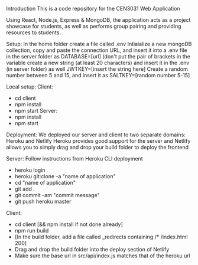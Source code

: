 


Introduction
This is a code repository for the CEN3031 Web Application

Using React, Node.js, Express & MongoDB, the application acts as a project showcase for students, as well as performs group pairing and providing resources to students.

Setup:
  In the home folder create a file called .env
  Intiaialize a new mongoDB collection, copy and paste the connection URL, and insert it into a .env file in the server folder as DATABASE=[url] (don't put the pair of brackets in the variable
  create a new string (at least 20 characters) and insert it in the .env (in server folder) as well JWTKEY=[insert the string here]
  Create a random number between 5 and 15, and insert it as SALTKEY=[random number 5-15]

Local setup:
  Client:
   - cd client
   - npm install
   - npm start
  Server:
   - npm install
   - npm start
    
    
Deployment:
  We deployed our server and client to two separate domains: Heroku and Netlify
    Heroku provides good support for the server and Netlify allows you to simply drag and drop your build folder to deploy the frontend
    
  Server: Follow instructions from Heroku CLI deployment
   - heroku login
   - heroku git:clone -a "name of application"
   - cd "name of application"
   - git add .
   - git commit -am "commit message"
   - git push heroku master
    
  Client: 
   - cd client [&& npm install if not done already]
   - npm run build
   - [In the build folder, add a file called _redirects containing /* /index.html 200]
   - Drag and drop the build folder into the deploy section of Netlify
   - Make sure the base url in src/api/index.js matches that of the heroku url
    
